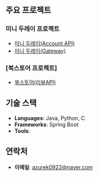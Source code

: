 ## 주요 프로젝트

### 미니 두레이 프로젝트
- [미니 두레이(Account API)](https://github.com/GJ-BE-6/mini-dooray-h-account)
- [미니 두레이(Gateway)](https://github.com/GJ-BE-6/mini-dooray-h-gateway)

### [북스토어 프로젝트]
- [북스토어(리뷰API)](https://github.com/RT9mp/Review-API)

## 기술 스택

- **Languages**: Java, Python, C
- **Frameworks**: Spring Boot
- **Tools**: 

## 연락처

- **이메일**: azurek0922@naver.com

